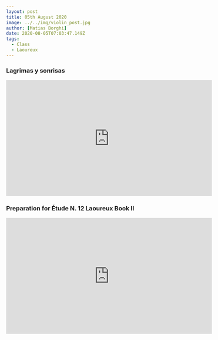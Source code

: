 ```yaml
---
layout: post
title: 05th August 2020
image: ../../img/violin_post.jpg
author: [Matias Borghi]
date: 2020-08-05T07:03:47.149Z
tags:
  - Class
  - Laoureux
---
```


### Lagrimas y sonrisas

<iframe width="560" height="315" src="https://www.youtube.com/embed/_F0jQxTkgOY" frameborder="0" allow="accelerometer; autoplay; encrypted-media; gyroscope; picture-in-picture" allowfullscreen></iframe>

### Preparation for Étude N. 12 Laoureux Book II

<iframe width="560" height="315" src="https://www.youtube.com/embed/G3fMBOvd2TA" frameborder="0" allow="accelerometer; autoplay; encrypted-media; gyroscope; picture-in-picture" allowfullscreen></iframe>